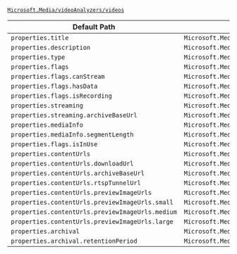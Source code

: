 [`Microsoft.Media/videoAnalyzers/videos`](https://docs.microsoft.com/en-us/azure/templates/microsoft.media/videoanalyzers/videos)

| Default Path | Alias |
|---|---|
| `properties.title` | `Microsoft.Media/videoAnalyzers/videos/title` |
| `properties.description` | `Microsoft.Media/videoAnalyzers/videos/description` |
| `properties.type` | `Microsoft.Media/videoAnalyzers/videos/type` |
| `properties.flags` | `Microsoft.Media/videoAnalyzers/videos/flags` |
| `properties.flags.canStream` | `Microsoft.Media/videoAnalyzers/videos/flags.canStream` |
| `properties.flags.hasData` | `Microsoft.Media/videoAnalyzers/videos/flags.hasData` |
| `properties.flags.isRecording` | `Microsoft.Media/videoAnalyzers/videos/flags.isRecording` |
| `properties.streaming` | `Microsoft.Media/videoAnalyzers/videos/streaming` |
| `properties.streaming.archiveBaseUrl` | `Microsoft.Media/videoAnalyzers/videos/streaming.archiveBaseUrl` |
| `properties.mediaInfo` | `Microsoft.Media/videoAnalyzers/videos/mediaInfo` |
| `properties.mediaInfo.segmentLength` | `Microsoft.Media/videoAnalyzers/videos/mediaInfo.segmentLength` |
| `properties.flags.isInUse` | `Microsoft.Media/videoAnalyzers/videos/flags.isInUse` |
| `properties.contentUrls` | `Microsoft.Media/videoAnalyzers/videos/contentUrls` |
| `properties.contentUrls.downloadUrl` | `Microsoft.Media/videoAnalyzers/videos/contentUrls.downloadUrl` |
| `properties.contentUrls.archiveBaseUrl` | `Microsoft.Media/videoAnalyzers/videos/contentUrls.archiveBaseUrl` |
| `properties.contentUrls.rtspTunnelUrl` | `Microsoft.Media/videoAnalyzers/videos/contentUrls.rtspTunnelUrl` |
| `properties.contentUrls.previewImageUrls` | `Microsoft.Media/videoAnalyzers/videos/contentUrls.previewImageUrls` |
| `properties.contentUrls.previewImageUrls.small` | `Microsoft.Media/videoAnalyzers/videos/contentUrls.previewImageUrls.small` |
| `properties.contentUrls.previewImageUrls.medium` | `Microsoft.Media/videoAnalyzers/videos/contentUrls.previewImageUrls.medium` |
| `properties.contentUrls.previewImageUrls.large` | `Microsoft.Media/videoAnalyzers/videos/contentUrls.previewImageUrls.large` |
| `properties.archival` | `Microsoft.Media/videoAnalyzers/videos/archival` |
| `properties.archival.retentionPeriod` | `Microsoft.Media/videoAnalyzers/videos/archival.retentionPeriod` |

